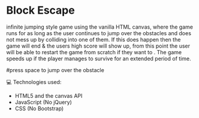 # Block Escape
 infinite jumping style game using the vanilla HTML canvas, where the game runs for as long as the user continues to jump over the obstacles and does not mess up by 
 colliding into one of them. If this does happen then the game will end & the users high score will show up, from this point the user will be able to restart the game
 from scratch if they want to . The game speeds up if the player manages to survive for an extended period of time.
 
 #press space to jump over the obstacle

💻 Technologies used: 

- HTML5 and the canvas API 
- JavaScript (No jQuery) 
- CSS (No Bootstrap) 

